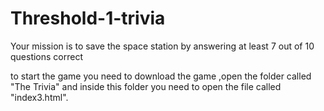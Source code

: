 # Threshold-1-trivia
Your mission is to save the space station by answering at least 7 out of 10 questions correct

to start the game you need to download the game ,open the folder called "The Trivia" and inside this folder you need to open the file called "index3.html".
